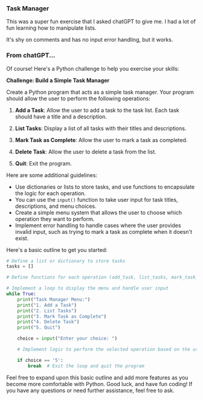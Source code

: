 ### Task Manager
This was a super fun exercise that I asked chatGPT to give me.  I had a lot of fun learning how to manipulate lists.

It's shy on comments and has no input error handling, but it works.

### From chatGPT...
Of course! Here's a Python challenge to help you exercise your skills:

**Challenge: Build a Simple Task Manager**

Create a Python program that acts as a simple task manager. Your program should allow the user to perform the following operations:

1. **Add a Task**: Allow the user to add a task to the task list. Each task should have a title and a description.

2. **List Tasks**: Display a list of all tasks with their titles and descriptions.

3. **Mark Task as Complete**: Allow the user to mark a task as completed.

4. **Delete Task**: Allow the user to delete a task from the list.

5. **Quit**: Exit the program.

Here are some additional guidelines:

- Use dictionaries or lists to store tasks, and use functions to encapsulate the logic for each operation.
- You can use the `input()` function to take user input for task titles, descriptions, and menu choices.
- Create a simple menu system that allows the user to choose which operation they want to perform.
- Implement error handling to handle cases where the user provides invalid input, such as trying to mark a task as complete when it doesn't exist.

Here's a basic outline to get you started:

```python
# Define a list or dictionary to store tasks
tasks = []

# Define functions for each operation (add_task, list_tasks, mark_task_complete, delete_task, etc.)

# Implement a loop to display the menu and handle user input
while True:
    print("Task Manager Menu:")
    print("1. Add a Task")
    print("2. List Tasks")
    print("3. Mark Task as Complete")
    print("4. Delete Task")
    print("5. Quit")

    choice = input("Enter your choice: ")

    # Implement logic to perform the selected operation based on the user's choice

    if choice == '5':
        break  # Exit the loop and quit the program
```

Feel free to expand upon this basic outline and add more features as you become more comfortable with Python. Good luck, and have fun coding! If you have any questions or need further assistance, feel free to ask.
